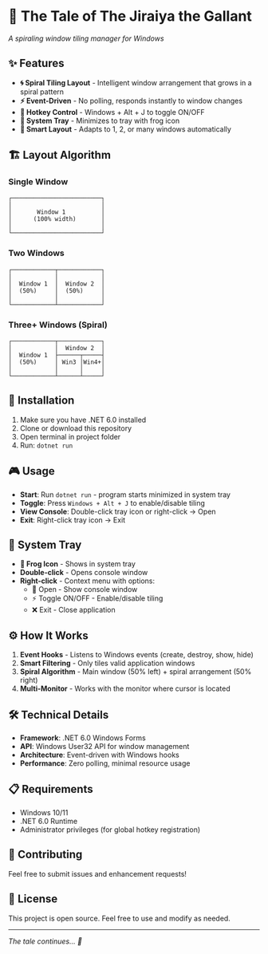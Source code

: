 # 🐸 The Tale of The Jiraiya the Gallant

*A spiraling window tiling manager for Windows*

## ✨ Features

- **🌀 Spiral Tiling Layout** - Intelligent window arrangement that grows in a spiral pattern
- **⚡ Event-Driven** - No polling, responds instantly to window changes
- **🎯 Hotkey Control** - Windows + Alt + J to toggle ON/OFF
- **🐸 System Tray** - Minimizes to tray with frog icon
- **📱 Smart Layout** - Adapts to 1, 2, or many windows automatically

## 🏗️ Layout Algorithm

### Single Window
```
┌─────────────────────────┐
│                         │
│       Window 1          │
│      (100% width)       │
│                         │
└─────────────────────────┘
```

### Two Windows
```
┌────────────┬────────────┐
│            │            │
│  Window 1  │  Window 2  │
│  (50%)     │  (50%)     │
│            │            │
└────────────┴────────────┘
```

### Three+ Windows (Spiral)
```
┌────────────┬────────────┐
│            │  Window 2  │
│  Window 1  ├──────┬─────┤
│  (50%)     │ Win3 │Win4+│
│            │      │     │
└────────────┴──────┴─────┘
```

## 🚀 Installation

1. Make sure you have .NET 6.0 installed
2. Clone or download this repository
3. Open terminal in project folder
4. Run: `dotnet run`

## 🎮 Usage

- **Start**: Run `dotnet run` - program starts minimized in system tray
- **Toggle**: Press `Windows + Alt + J` to enable/disable tiling
- **View Console**: Double-click tray icon or right-click → Open
- **Exit**: Right-click tray icon → Exit

## 🐸 System Tray

- **🐸 Frog Icon** - Shows in system tray
- **Double-click** - Opens console window
- **Right-click** - Context menu with options:
  - 🐸 Open - Show console window
  - ⚡ Toggle ON/OFF - Enable/disable tiling
  - ❌ Exit - Close application

## ⚙️ How It Works

1. **Event Hooks** - Listens to Windows events (create, destroy, show, hide)
2. **Smart Filtering** - Only tiles valid application windows
3. **Spiral Algorithm** - Main window (50% left) + spiral arrangement (50% right)
4. **Multi-Monitor** - Works with the monitor where cursor is located

## 🛠️ Technical Details

- **Framework**: .NET 6.0 Windows Forms
- **API**: Windows User32 API for window management
- **Architecture**: Event-driven with Windows hooks
- **Performance**: Zero polling, minimal resource usage

## 📋 Requirements

- Windows 10/11
- .NET 6.0 Runtime
- Administrator privileges (for global hotkey registration)

## 🤝 Contributing

Feel free to submit issues and enhancement requests!

## 📜 License

This project is open source. Feel free to use and modify as needed.

---

*The tale continues... 🐸*